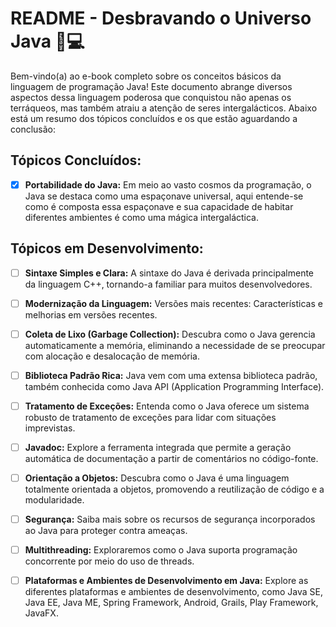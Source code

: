 # README - Desbravando o Universo Java 🚀💻

Bem-vindo(a) ao e-book completo sobre os conceitos básicos da linguagem de programação Java! Este documento abrange diversos aspectos dessa linguagem poderosa que conquistou não apenas os terráqueos, mas também atraiu a atenção de seres intergalácticos. Abaixo está um resumo dos tópicos concluídos e os que estão aguardando a conclusão:


## Tópicos Concluídos:

- [x] **Portabilidade do Java:**   Em meio ao vasto cosmos da programação, o Java se destaca como uma espaçonave universal, aqui entende-se como é composta essa espaçonave e sua capacidade de habitar diferentes ambientes é como uma mágica intergaláctica. 



## Tópicos em Desenvolvimento:

- [ ] **Sintaxe Simples e Clara:** A sintaxe do Java é derivada principalmente da linguagem C++, tornando-a familiar para muitos desenvolvedores.

- [ ] **Modernização da Linguagem:** Versões mais recentes: Características e melhorias em versões recentes.

- [ ] **Coleta de Lixo (Garbage Collection):** Descubra como o Java gerencia automaticamente a memória, eliminando a necessidade de se preocupar com alocação e desalocação de memória. 

- [ ] **Biblioteca Padrão Rica:** Java vem com uma extensa biblioteca padrão, também conhecida como Java API (Application Programming Interface).

- [ ] **Tratamento de Exceções:** Entenda como o Java oferece um sistema robusto de tratamento de exceções para lidar com situações imprevistas. 

- [ ] **Javadoc:** Explore a ferramenta integrada que permite a geração automática de documentação a partir de comentários no código-fonte. 

- [ ] **Orientação a Objetos:** Descubra como o Java é uma linguagem totalmente orientada a objetos, promovendo a reutilização de código e a modularidade.

- [ ] **Segurança:** Saiba mais sobre os recursos de segurança incorporados ao Java para proteger contra ameaças.

- [ ] **Multithreading:** Exploraremos como o Java suporta programação concorrente por meio do uso de threads. 

- [ ] **Plataformas e Ambientes de Desenvolvimento em Java:** Explore as diferentes plataformas e ambientes de desenvolvimento, como Java SE, Java EE, Java ME, Spring Framework, Android, Grails, Play Framework, JavaFX. 
